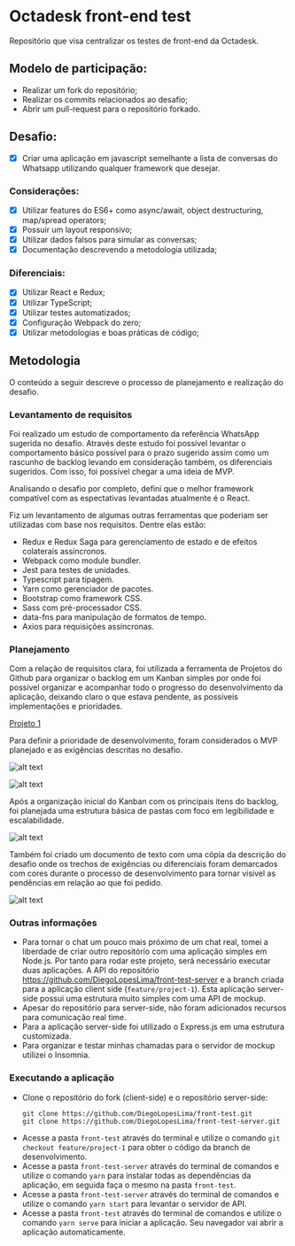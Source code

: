 # Octadesk front-end test
Repositório que visa centralizar os testes de front-end da Octadesk.

## Modelo de participação:

- Realizar um fork do repositório;
- Realizar os commits relacionados ao desafio;
- Abrir um pull-request para o repositório forkado.

## Desafio:
- [x] Criar uma aplicação em javascript semelhante a lista de conversas do Whatsapp utilizando qualquer framework que desejar.

### Considerações:
- [x] Utilizar features do ES6+ como async/await, object destructuring, map/spread operators;
- [x] Possuir um layout responsivo;
- [x] Utilizar dados falsos para simular as conversas;
- [x] Documentação descrevendo a metodologia utilizada;

### Diferenciais:
- [x] Utilizar React e Redux;
- [x] Utilizar TypeScript;
- [x] Utilizar testes automatizados;
- [x] Configuração Webpack do zero;
- [x] Utilizar metodologias e boas práticas de código;

## Metodologia
O conteúdo a seguir descreve o processo de planejamento e realização do desafio.

### Levantamento de requisitos
Foi realizado um estudo de comportamento da referência WhatsApp sugerida no desafio. Através deste estudo foi possível levantar o comportamento básico possível para o prazo sugerido assim como um rascunho de backlog levando em consideração também, os diferenciais sugeridos. Com isso, foi possível chegar a uma ideia de MVP.

Analisando o desafio por completo, defini que o melhor framework compatível com as espectativas levantadas atualmente é o React.

Fiz um levantamento de algumas outras ferramentas que poderiam ser utilizadas com base nos requisitos. Dentre elas estão:

- Redux e Redux Saga para gerenciamento de estado e de efeitos colaterais assíncronos.
- Webpack como module bundler.
- Jest para testes de unidades.
- Typescript para tipagem.
- Yarn como gerenciador de pacotes.
- Bootstrap como framework CSS.
- Sass com pré-processador CSS.
- data-fns para manipulação de formatos de tempo.
- Axios para requisições assíncronas.

### Planejamento
Com a relação de requisitos clara, foi utilizada a ferramenta de Projetos do Github para organizar o backlog em um Kanban simples por onde foi possível organizar e acompanhar todo o progresso do desenvolvimento da aplicação, deixando claro o que estava pendente, as possíveis implementações e prioridades.

[Projeto 1](https://github.com/DiegoLopesLima/front-test/projects/1)

Para definir a prioridade de desenvolvimento, foram considerados o MVP planejado e as exigências descritas no desafio.

![alt text](https://i.imgur.com/SgnKDlF.png)

![alt text](https://i.imgur.com/gK2czrM.png)

Após a organização inicial do Kanban com os principais itens do backlog, foi planejada uma estrutura básica de pastas com foco em legibilidade e escalabilidade.

![alt text](https://i.imgur.com/w5BAa08.png)

Também foi criado um documento de texto com uma cópia da descrição do desafio onde os trechos de exigências ou diferenciais foram demarcados com cores durante o processo de desenvolvimento para tornar visível as pendências em relação ao que foi pedido.

![alt text](https://i.imgur.com/sAAknsb.png)

### Outras informações

- Para tornar o chat um pouco mais próximo de um chat real, tomei a liberdade de criar outro repositório com uma aplicação simples em Node.js. Por tanto para rodar este projeto, será necessário executar duas aplicações. A API do repositório https://github.com/DiegoLopesLima/front-test-server e a branch criada para a aplicação client side (`feature/project-1`). Esta aplicação server-side possui uma estrutura muito simples com uma API de mockup.
- Apesar do repositório para server-side, não foram adicionados recursos para comunicação real time.
- Para a aplicação server-side foi utilizado o Express.js em uma estrutura customizada.
- Para organizar e testar minhas chamadas para o servidor de mockup utilizei o Insomnia.

### Executando a aplicação

- Clone o repositório do fork (client-side) e o repositório server-side:
  ```
  git clone https://github.com/DiegoLopesLima/front-test.git
  git clone https://github.com/DiegoLopesLima/front-test-server.git
  ```
- Acesse a pasta `front-test` através do terminal e utilize o comando `git checkout feature/project-1` para obter o código da branch de desenvolvimento.
- Acesse a pasta `front-test-server` através do terminal de comandos e utilize o comando `yarn` para instalar todas as dependências da aplicação, em seguida faça o mesmo na pasta `front-test`.
- Acesse a pasta `front-test-server` através do terminal de comandos e utilize o comando `yarn start` para levantar o servidor de API.
- Acesse a pasta `front-test` através do terminal de comandos e utilize o comando `yarn serve` para iniciar a aplicação. Seu navegador vai abrir a aplicação automaticamente.
